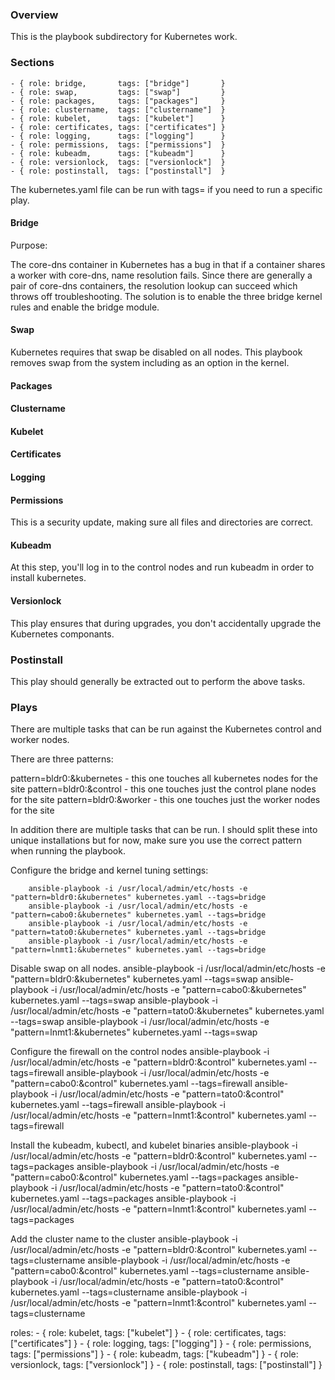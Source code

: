 ### Overview

This is the playbook subdirectory for Kubernetes work.


### Sections

    - { role: bridge,       tags: ["bridge"]       }
    - { role: swap,         tags: ["swap"]         }
    - { role: packages,     tags: ["packages"]     }
    - { role: clustername,  tags: ["clustername"]  }
    - { role: kubelet,      tags: ["kubelet"]      }
    - { role: certificates, tags: ["certificates"] }
    - { role: logging,      tags: ["logging"]      }
    - { role: permissions,  tags: ["permissions"]  }
    - { role: kubeadm,      tags: ["kubeadm"]      }
    - { role: versionlock,  tags: ["versionlock"]  }
    - { role: postinstall,  tags: ["postinstall"]  }


The kubernetes.yaml file can be run with tags= if you need to run a specific play.

#### Bridge

Purpose:

The core-dns container in Kubernetes has a bug in that if a container shares a worker with core-dns, name resolution fails.
Since there are generally a pair of core-dns containers, the resolution lookup can succeed which throws off troubleshooting.
The solution is to enable the three bridge kernel rules and enable the bridge module.

#### Swap

Kubernetes requires that swap be disabled on all nodes. This playbook removes swap from the system including as an option in the kernel.

#### Packages



#### Clustername



#### Kubelet




#### Certificates




#### Logging



#### Permissions

This is a security update, making sure all files and directories are correct.


#### Kubeadm

At this step, you'll log in to the control nodes and run kubeadm in order to install kubernetes.


#### Versionlock

This play ensures that during upgrades, you don't accidentally upgrade the Kubernetes componants.


### Postinstall

This play should generally be extracted out to perform the above tasks.



### Plays

There are multiple tasks that can be run against the Kubernetes control and worker nodes.

There are three patterns:

  pattern=bldr0:&kubernetes - this one touches all kubernetes nodes for the site
  pattern=bldr0:&control - this one touches just the control plane nodes for the site
  pattern=bldr0:&worker - this one touches just the worker nodes for the site

In addition there are multiple tasks that can be run. I should split these into unique installations but for now, make sure you use the correct pattern when running the playbook.



Configure the bridge and kernel tuning settings:

        ansible-playbook -i /usr/local/admin/etc/hosts -e "pattern=bldr0:&kubernetes" kubernetes.yaml --tags=bridge
        ansible-playbook -i /usr/local/admin/etc/hosts -e "pattern=cabo0:&kubernetes" kubernetes.yaml --tags=bridge
        ansible-playbook -i /usr/local/admin/etc/hosts -e "pattern=tato0:&kubernetes" kubernetes.yaml --tags=bridge
        ansible-playbook -i /usr/local/admin/etc/hosts -e "pattern=lnmt1:&kubernetes" kubernetes.yaml --tags=bridge


Disable swap on all nodes.
        ansible-playbook -i /usr/local/admin/etc/hosts -e "pattern=bldr0:&kubernetes" kubernetes.yaml --tags=swap
        ansible-playbook -i /usr/local/admin/etc/hosts -e "pattern=cabo0:&kubernetes" kubernetes.yaml --tags=swap
        ansible-playbook -i /usr/local/admin/etc/hosts -e "pattern=tato0:&kubernetes" kubernetes.yaml --tags=swap
        ansible-playbook -i /usr/local/admin/etc/hosts -e "pattern=lnmt1:&kubernetes" kubernetes.yaml --tags=swap

Configure the firewall on the control nodes
        ansible-playbook -i /usr/local/admin/etc/hosts -e "pattern=bldr0:&control" kubernetes.yaml --tags=firewall
        ansible-playbook -i /usr/local/admin/etc/hosts -e "pattern=cabo0:&control" kubernetes.yaml --tags=firewall
        ansible-playbook -i /usr/local/admin/etc/hosts -e "pattern=tato0:&control" kubernetes.yaml --tags=firewall
        ansible-playbook -i /usr/local/admin/etc/hosts -e "pattern=lnmt1:&control" kubernetes.yaml --tags=firewall

Install the kubeadm, kubectl, and kubelet binaries
        ansible-playbook -i /usr/local/admin/etc/hosts -e "pattern=bldr0:&control" kubernetes.yaml --tags=packages
        ansible-playbook -i /usr/local/admin/etc/hosts -e "pattern=cabo0:&control" kubernetes.yaml --tags=packages
        ansible-playbook -i /usr/local/admin/etc/hosts -e "pattern=tato0:&control" kubernetes.yaml --tags=packages
        ansible-playbook -i /usr/local/admin/etc/hosts -e "pattern=lnmt1:&control" kubernetes.yaml --tags=packages

Add the cluster name to the cluster
        ansible-playbook -i /usr/local/admin/etc/hosts -e "pattern=bldr0:&control" kubernetes.yaml --tags=clustername
        ansible-playbook -i /usr/local/admin/etc/hosts -e "pattern=cabo0:&control" kubernetes.yaml --tags=clustername
        ansible-playbook -i /usr/local/admin/etc/hosts -e "pattern=tato0:&control" kubernetes.yaml --tags=clustername
        ansible-playbook -i /usr/local/admin/etc/hosts -e "pattern=lnmt1:&control" kubernetes.yaml --tags=clustername







  roles:
    - { role: kubelet,      tags: ["kubelet"]      }
    - { role: certificates, tags: ["certificates"] }
    - { role: logging,      tags: ["logging"]      }
    - { role: permissions,  tags: ["permissions"]  }
    - { role: kubeadm,      tags: ["kubeadm"]      }
    - { role: versionlock,  tags: ["versionlock"]  }
    - { role: postinstall,  tags: ["postinstall"]  }











